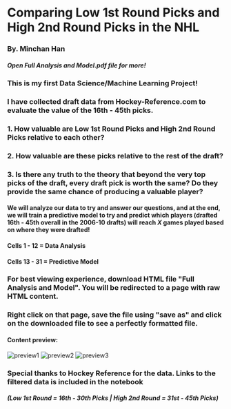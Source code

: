 # Comparing Low 1st Round Picks and High 2nd Round Picks in the NHL
### By. Minchan Han
##### Open Full Analysis and Model.pdf file for more!

### This is my first Data Science/Machine Learning Project!
### I have collected draft data from Hockey-Reference.com to evaluate the value of the 16th - 45th picks.

### 1. How valuable are Low 1st Round Picks and High 2nd Round Picks relative to each other?
### 2. How valuable are these picks relative to the rest of the draft?
### 3. Is there any truth to the theory that beyond the very top picks of the draft, every draft pick is worth the same? Do they provide the same chance of producing a valuable player?

#### We will analyze our data to try and answer our questions, and at the end, we will train a predictive model to try and predict which players (drafted 16th - 45th overall in the 2006-10 drafts) will reach *X* games played based on where they were drafted!

#### Cells 1 - 12 = Data Analysis
#### Cells 13 - 31 = Predictive Model

### For best viewing experience, download HTML file "Full Analysis and Model". You will be redirected to a page with raw HTML content.
### Right click on that page, save the file using "save as" and click on the downloaded file to see a perfectly formatted file.

#### Content preview:
![preview1](https://user-images.githubusercontent.com/34926654/111702794-30d5b480-8813-11eb-82f0-915a194a5391.png)
![preview2](https://user-images.githubusercontent.com/34926654/111702884-4d71ec80-8813-11eb-8ce2-4de2f07e80b0.png)
![preview3](https://user-images.githubusercontent.com/34926654/111703037-772b1380-8813-11eb-95f2-fdb8f78a5e61.png)


### Special thanks to Hockey Reference for the data. Links to the filtered data is included in the notebook
##### (Low 1st Round = 16th - 30th Picks | High 2nd Round = 31st - 45th Picks)
